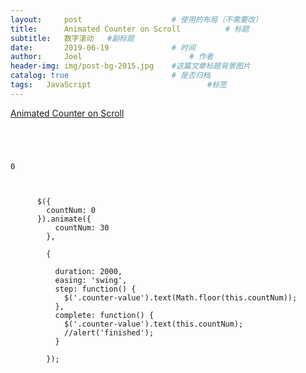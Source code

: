 ```yaml
---
layout:     post   				    # 使用的布局（不需要改）
title:      Animated Counter on Scroll			# 标题 
subtitle:   数字滚动   #副标题
date:       2019-06-19 				# 时间
author:     Joel 						# 作者
header-img: img/post-bg-2015.jpg 	#这篇文章标题背景图片
catalog: true 						# 是否归档
tags:	JavaScript							#标签
---
```


<a href="https://codepen.io/anon/pen/Wqoemz">Animated Counter on Scroll</a>


<pre><code>

<div id="counter">
    <div class="counter-value" data-count="300">0</div>
</div>

      $({
        countNum: 0
      }).animate({
          countNum: 30
        },

        {

          duration: 2000,
          easing: 'swing',
          step: function() {
            $('.counter-value').text(Math.floor(this.countNum));
          },
          complete: function() {
            $('.counter-value').text(this.countNum);
            //alert('finished');
          }

        });

</code></pre>
